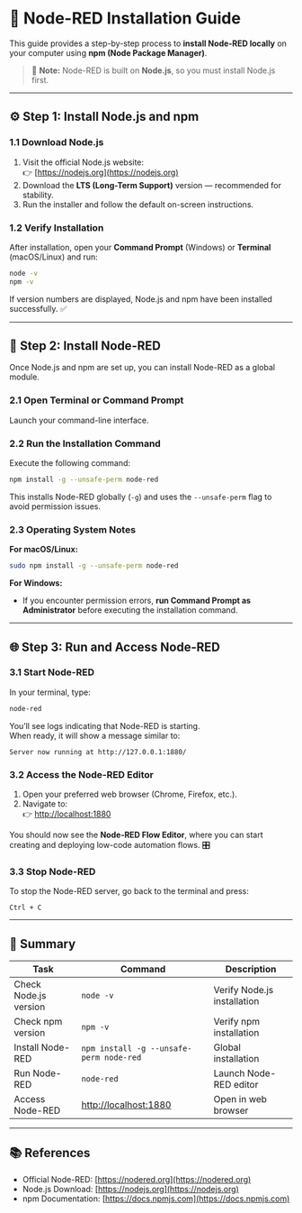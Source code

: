 # 🧰 Node-RED Installation Guide

This guide provides a step-by-step process to **install Node-RED locally** on your computer using **npm (Node Package Manager)**.

> 🧠 **Note:** Node-RED is built on **Node.js**, so you must install Node.js first.

---

## ⚙️ Step 1: Install Node.js and npm

### 1.1 Download Node.js
1. Visit the official Node.js website:  
   👉 [https://nodejs.org](https://nodejs.org)
2. Download the **LTS (Long-Term Support)** version — recommended for stability.
3. Run the installer and follow the default on-screen instructions.

### 1.2 Verify Installation
After installation, open your **Command Prompt** (Windows) or **Terminal** (macOS/Linux) and run:

```bash
node -v
npm -v
```

If version numbers are displayed, Node.js and npm have been installed successfully. ✅

---

## 🚀 Step 2: Install Node-RED

Once Node.js and npm are set up, you can install Node-RED as a global module.

### 2.1 Open Terminal or Command Prompt
Launch your command-line interface.

### 2.2 Run the Installation Command
Execute the following command:

```bash
npm install -g --unsafe-perm node-red
```

This installs Node-RED globally (`-g`) and uses the `--unsafe-perm` flag to avoid permission issues.

### 2.3 Operating System Notes
**For macOS/Linux:**
```bash
sudo npm install -g --unsafe-perm node-red
```

**For Windows:**
- If you encounter permission errors, **run Command Prompt as Administrator** before executing the installation command.

---

## 🌐 Step 3: Run and Access Node-RED

### 3.1 Start Node-RED
In your terminal, type:

```bash
node-red
```

You’ll see logs indicating that Node-RED is starting.  
When ready, it will show a message similar to:

```
Server now running at http://127.0.0.1:1880/
```

### 3.2 Access the Node-RED Editor
1. Open your preferred web browser (Chrome, Firefox, etc.).
2. Navigate to:  
   👉 [http://localhost:1880](http://localhost:1880)

You should now see the **Node-RED Flow Editor**, where you can start creating and deploying low-code automation flows. 🎛️

### 3.3 Stop Node-RED
To stop the Node-RED server, go back to the terminal and press:

```
Ctrl + C
```

---

## 🧩 Summary

| Task | Command | Description |
|------|----------|-------------|
| Check Node.js version | `node -v` | Verify Node.js installation |
| Check npm version | `npm -v` | Verify npm installation |
| Install Node-RED | `npm install -g --unsafe-perm node-red` | Global installation |
| Run Node-RED | `node-red` | Launch Node-RED editor |
| Access Node-RED | [http://localhost:1880](http://localhost:1880) | Open in web browser |

---

## 📚 References
- Official Node-RED: [https://nodered.org](https://nodered.org)  
- Node.js Download: [https://nodejs.org](https://nodejs.org)  
- npm Documentation: [https://docs.npmjs.com](https://docs.npmjs.com)
